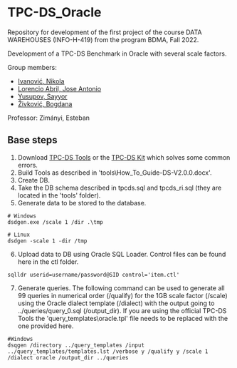 # TPC-DS_Oracle
Repository for development of the first project of the course DATA WAREHOUSES (INFO-H-419) from the program BDMA, Fall 2022.

Development of a TPC-DS Benchmark in Oracle with several scale factors.

Group members:
- [Ivanović, Nikola](https://github.com/ivanovicnikola)
- [Lorencio Abril, Jose Antonio](https://github.com/Lorenc1o)
- [Yusupov, Sayyor](https://github.com/SYusupov)
- [Živković, Bogdana](https://github.com/zivkovicbogdana)

Professor: Zimányi, Esteban

## Base steps
  1. Download [TPC-DS Tools](https://www.tpc.org/tpc_documents_current_versions/current_specifications5.asp) or the [TPC-DS Kit](https://github.com/gregrahn/tpcds-kit) which solves some common errors.
  2. Build Tools as described in 'tools\How_To_Guide-DS-V2.0.0.docx'.
  3. Create DB.
  4. Take the DB schema described in tpcds.sql and tpcds_ri.sql (they are located in the 'tools' folder).
  5. Generate data to be stored to the database.
  
    # Windows
    dsdgen.exe /scale 1 /dir .\tmp
    
    # Linux
    dsdgen -scale 1 -dir /tmp
    
  6. Upload data to DB using Oracle SQL Loader. Control files can be found here in the ctl folder.

    sqlldr userid=username/password@SID control='item.ctl'
    
  7. Generate queries. The following command can be used to generate all 99 queries in numerical order (/qualify) for the 1GB scale factor (/scale) using the Oracle    dialect template (/dialect) with the output going to ../queries/query_0.sql (/output_dir). If you are using the official TPC-DS Tools the 'query_templates\oracle.tpl' file needs to be replaced with the one provided here.
  
    #Windows
    dsqgen /directory ../query_templates /input ../query_templates/templates.lst /verbose y /qualify y /scale 1 /dialect oracle /output_dir ../queries
  
